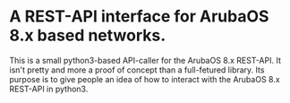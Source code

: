 A REST-API interface for ArubaOS 8.x based networks.
====================================================

This is a small python3-based API-caller for the ArubaOS 8.x REST-API. It isn't pretty and more a proof of concept than a full-fetured library. Its purpose is to give people an idea of how to interact with the ArubaOS 8.x REST-API in python3.
